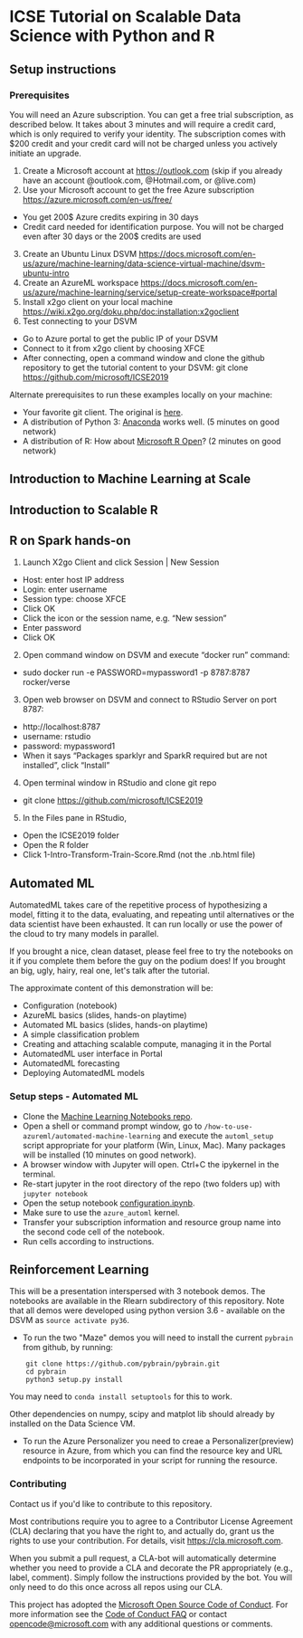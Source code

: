# ICSE Tutorial on Scalable Data Science with Python and R

## Setup instructions

### Prerequisites

You will need an Azure subscription. You can get a free trial subscription, as described below. 
It takes about 3 minutes and will require a credit card, which is only required to verify your identity. The subscription comes with $200 credit 
and your credit card will not be charged unless you actively initiate an upgrade. 

1. Create a Microsoft account at https://outlook.com (skip if you already have an account @outlook.com, @Hotmail.com, or @live.com)
2. Use your Microsoft account to get the free Azure subscription https://azure.microsoft.com/en-us/free/
  * You get 200$ Azure credits expiring in 30 days
  * Credit card needed for identification purpose. You will not be charged even after  30 days or the 200$ credits are used
3. Create an Ubuntu Linux DSVM https://docs.microsoft.com/en-us/azure/machine-learning/data-science-virtual-machine/dsvm-ubuntu-intro
4. Create an AzureML workspace https://docs.microsoft.com/en-us/azure/machine-learning/service/setup-create-workspace#portal
5. Install x2go client on your local machine https://wiki.x2go.org/doku.php/doc:installation:x2goclient
6. Test connecting to your DSVM
  * Go to Azure portal to get the public IP of your DSVM
  * Connect to it from x2go client by choosing XFCE
  * After connecting, open a command window and clone the github repository to get the tutorial content to your DSVM: git clone https://github.com/microsoft/ICSE2019

Alternate prerequisites to run these examples locally on your machine:
* Your favorite git client. The original is [here](https://git-scm.com/downloads).
* A distribution of Python 3: [Anaconda](https://www.anaconda.com/distribution/) works well. (5 minutes on good network)
* A distribution of R: How about [Microsoft R Open](https://mran.microsoft.com/open)? (2 minutes on good network)

## Introduction to Machine Learning at Scale

## Introduction to Scalable R

## R on Spark hands-on

1. Launch X2go Client and click Session | New Session
  * Host: enter host IP address
  * Login: enter username
  * Session type: choose XFCE
  * Click OK
  * Click the icon or the session name, e.g. “New session”
  * Enter password
  * Click OK
2. Open command window on DSVM and execute “docker run” command:
  * sudo docker run -e PASSWORD=mypassword1 -p 8787:8787 rocker/verse
3. Open web browser on DSVM and connect to RStudio Server on port 8787:
  * http://localhost:8787
  * username: rstudio
  * password: mypassword1
  * When it says “Packages sparklyr and SparkR required but are not installed”, click “Install”
4. Open terminal window in RStudio and clone git repo
  * git clone https://github.com/microsoft/ICSE2019
5. In the Files pane in RStudio,
  * Open the ICSE2019 folder
  * Open the R folder
  * Click 1-Intro-Transform-Train-Score.Rmd (not the .nb.html file)

## Automated ML

AutomatedML takes care of the repetitive process of hypothesizing a model, fitting it to the data,
evaluating, and repeating until alternatives or the data scientist have been exhausted. It can
run locally or use the power of the cloud to try many models in parallel.

If you brought a nice, clean dataset, please feel free to try the notebooks on it if you complete
them before the guy on the podium does! If you brought an big, ugly, hairy, real one, let's talk
after the tutorial.

The approximate content of this demonstration will be:

* Configuration (notebook)
* AzureML basics (slides, hands-on playtime)
* Automated ML basics (slides, hands-on playtime)
* A simple classification problem
* Creating and attaching scalable compute, managing it in the Portal
* AutomatedML user interface in Portal
* AutomatedML forecasting
* Deploying AutomatedML models

### Setup steps - Automated ML
* Clone the [Machine Learning Notebooks repo](https://github.com/Azure/MachineLearningNotebooks).
* Open a shell or command prompt window, go to `/how-to-use-azureml/automated-machine-learning` and execute the `automl_setup` script appropriate for your platform (Win, Linux, Mac). Many packages will be installed (10 minutes on good network).
* A browser window with Jupyter will open. Ctrl+C the ipykernel in the terminal.
* Re-start jupyter in the root directory of the repo (two folders up) with `jupyter notebook`
* Open the setup notebook [configuration.ipynb](https://github.com/Azure/MachineLearningNotebooks/blob/master/configuration.ipynb).
* Make sure to use the `azure_automl` kernel.
* Transfer your subscription information and resource group name into the second code cell of the notebook.
* Run cells according to instructions. 

## Reinforcement Learning

This will be a presentation interspersed with 3 notebook demos.  The notebooks are available in the Rlearn subdirectory of this repository. Note that all demos were developed using python version 3.6  - available on the DSVM as `source activate py36`.

* To run the two "Maze" demos you will need to install the current `pybrain` from github, by running:

```
    git clone https://github.com/pybrain/pybrain.git
    cd pybrain
    python3 setup.py install
```

You may need to `conda install setuptools` for this to work.  
 
Other dependencies on numpy, scipy and matplot lib should already by installed on the Data Science VM.

* To run the Azure Personalizer you need to creae a Personalizer(preview) resource in Azure, from which you can find the resource key and URL endpoints to be incorporated in your script for running the resource.

### Contributing

Contact us if you'd like to contribute to this repository.

Most contributions require you to agree to a
Contributor License Agreement (CLA) declaring that you have the right to, and actually do, grant us
the rights to use your contribution. For details, visit https://cla.microsoft.com.

When you submit a pull request, a CLA-bot will automatically determine whether you need to provide
a CLA and decorate the PR appropriately (e.g., label, comment). Simply follow the instructions
provided by the bot. You will only need to do this once across all repos using our CLA.

This project has adopted the [Microsoft Open Source Code of Conduct](https://opensource.microsoft.com/codeofconduct/).
For more information see the [Code of Conduct FAQ](https://opensource.microsoft.com/codeofconduct/faq/) or
contact [opencode@microsoft.com](mailto:opencode@microsoft.com) with any additional questions or comments.
